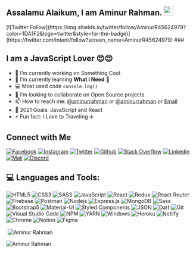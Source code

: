 <!-- welcome message -->
<h2>Assalamu Alaikum, I am Aminur Rahman. <img src="https://media.giphy.com/media/hvRJCLFzcasrR4ia7z/giphy.gif" width="25px"> </h2>
<!-- [![Website](https://img.shields.io/github/followers/nawazsharif?style=social)](https://github.com/nawazsharif) -->
[![Twitter Follow](https://img.shields.io/twitter/follow/AminurR45624979?color=1DA1F2&logo=twitter&style=for-the-badge)](https://twitter.com/intent/follow?screen_name=AminurR45624979) 
###

## I am a JavaScript Lover 😍😍

- 🔭 I’m currently working on Something Cool
- 🌱 I’m currently learning **What i Need** 🤣
- 💻 Most used code `console.log()`
- 👯 I’m looking to collaborate on Open Source projects
- 📫 How to reach me: [@aminurrahman](https://twitter.com/AminurR45624979) or [@aminurrahman](https://www.linkedin.com/in/amin-rahman/) or <a rel="me" href="mailto:aminurrahman.csm@gmail.com">Email</a>
- 🎯 2021 Goals: JavaScript and React
- ⚡ Fun fact: I Love to Traveling ✈️

## Connect with Me

[![Facebook](https://img.shields.io/badge/Facebook-1877F2?style=for-the-badge&logo=facebook&logoColor=white)](https://www.facebook.com/amrahman.developer)
[![Instagram](https://img.shields.io/badge/Instagram-E4405F?style=for-the-badge&logo=instagram&logoColor=white)](https://www.instagram.com/amin_rahman_dev/)
[![Twitter](https://img.shields.io/badge/Twitter-1DA1F2?style=for-the-badge&logo=twitter&logoColor=white)](https://twitter.com/AminurR45624979)
[![Github](https://img.shields.io/badge/GitHub-100000?style=for-the-badge&logo=github&logoColor=white)](https://github.com/amin5560)
[![Stack Overflow](https://img.shields.io/badge/Stack_Overflow-FE7A16?style=for-the-badge&logo=stack-overflow&logoColor=white)](https://stackoverflow.com/users/12377567/aminur-rahman)
[![Linkedin](https://img.shields.io/badge/LinkedIn-0077B5?style=for-the-badge&logo=linkedin&logoColor=white)](https://www.linkedin.com/in/amin-rahman/)
[![Mail](https://img.shields.io/badge/Gmail-D14836?style=for-the-badge&logo=gmail&logoColor=white)](mailto:aminurrahman.csm@gmail.com)
[![Discord](https://img.shields.io/badge/Discord-7289DA?style=for-the-badge&logo=discord&logoColor=white)](https://discord.com/users/873418657085149205)

## 💻 Languages and Tools:

![HTML5](https://img.shields.io/badge/HTML5-E34F26?style=for-the-badge&logo=html5&logoColor=white)
![CSS3](https://img.shields.io/badge/CSS3-1572B6?style=for-the-badge&logo=css3&logoColor=white)
![SASS](https://img.shields.io/badge/Sass-CC6699?style=for-the-badge&logo=sass&logoColor=white)
![JavaScript](https://img.shields.io/badge/JavaScript-F7DF1E?style=for-the-badge&logo=javascript&logoColor=black)
![React](https://img.shields.io/badge/React-20232A?style=for-the-badge&logo=react&logoColor=61DAFB)
![Redux](https://img.shields.io/badge/Redux-593D88?style=for-the-badge&logo=redux&logoColor=white)
![React Router](https://img.shields.io/badge/React_Router-CA4245?style=for-the-badge&logo=react-router&logoColor=white)
![Firebase](https://img.shields.io/badge/firebase-ffca28?style=for-the-badge&logo=firebase&logoColor=black)
![Postman](https://img.shields.io/badge/Postman-FF6C37?style=for-the-badge&logo=Postman&logoColor=white)
![Nodejs](https://img.shields.io/badge/Node.js-339933?style=for-the-badge&logo=nodedotjs&logoColor=white)
![Express.js](https://img.shields.io/badge/Express.js-000000?style=for-the-badge&logo=express&logoColor=white)
![MongoDB](https://img.shields.io/badge/MongoDB-4EA94B?style=for-the-badge&logo=mongodb&logoColor=white)
![Sass](https://img.shields.io/badge/Sass-CC6699?style=for-the-badge&logo=sass&logoColor=white)
![Bootstrap5](https://img.shields.io/badge/Bootstrap-563D7C?style=for-the-badge&logo=bootstrap&logoColor=white)
![Material-UI](https://img.shields.io/badge/Material--UI-0081CB?style=for-the-badge&logo=material-ui&logoColor=white)
![Styled Components](https://img.shields.io/badge/styled--components-DB7093?style=for-the-badge&logo=styled-components&logoColor=white)
![JSON](https://img.shields.io/badge/json-5E5C5C?style=for-the-badge&logo=json&logoColor=white)
![Dart](https://img.shields.io/badge/Dart-0175C2?style=for-the-badge&logo=dart&logoColor=white)
![Git](https://img.shields.io/badge/Git-F05032?style=for-the-badge&logo=git&logoColor=white)
![Visual Studio Code](https://img.shields.io/badge/Visual_Studio_Code-0078D4?style=for-the-badge&logo=visual%20studio%20code&logoColor=white)
![NPM](https://img.shields.io/badge/npm-CB3837?style=for-the-badge&logo=npm&logoColor=white)
![YARN](https://img.shields.io/badge/Yarn-2C8EBB?style=for-the-badge&logo=yarn&logoColor=white)
![Windows](https://img.shields.io/badge/Windows-0078D6?style=for-the-badge&logo=windows&logoColor=white)
![Heroku](https://img.shields.io/badge/Heroku-430098?style=for-the-badge&logo=heroku&logoColor=white)
![Netlify](https://img.shields.io/badge/Netlify-00C7B7?style=for-the-badge&logo=netlify&logoColor=white)
![Chrome](https://img.shields.io/badge/Google_chrome-4285F4?style=for-the-badge&logo=Google-chrome&logoColor=white)
![Notion](https://img.shields.io/badge/Notion-000000?style=for-the-badge&logo=notion&logoColor=white)
![Figma](https://img.shields.io/badge/Figma-F24E1E?style=for-the-badge&logo=figma&logoColor=white)

<p>&nbsp;<img align="center" src="https://github-readme-stats.vercel.app/api?username=amin5560&show_icons=true&theme=cobalt&title_color=3cb480&locale=en" alt="Aminur Rahman" /></p>

<p><img align="left" src="https://github-readme-stats.vercel.app/api/top-langs?username=amin5560&show_icons=true&theme=cobalt&title_color=3cb480&locale=en&layout=compact" alt="Aminur Rahman" /></p>
